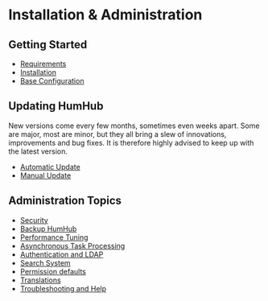 Installation & Administration
=============================

Getting Started
---------------
* [Requirements](requirements.md)
* [Installation](installation.md)
* [Base Configuration](advanced-configuration.md)

Updating HumHub
---------------

New versions come every few months, sometimes even weeks apart. Some are major, most are minor, but they all bring a slew of innovations, improvements and bug fixes. It is therefore highly advised to keep up with the latest version.

* [Automatic Update](updating.md#updater-module)
* [Manual Update](updating.md#upgrade-manually)


Administration Topics
---------------------
* [Security](security.md)
* [Backup HumHub](backup.md)
* [Performance Tuning](performance.md)
* [Asynchronous Task Processing](asynchronous-tasks.md)
* [Authentication and LDAP](authentication.md)
* [Search System](search.md)
* [Permission defaults](permissions.md)
* [Translations](translations.md)
* [Troubleshooting and Help](troubleshooting.md)
